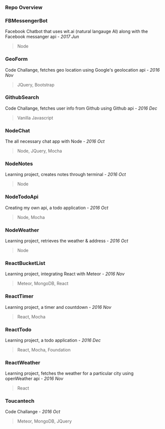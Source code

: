 <h3>Repo Overview</h3>

<h3>FBMessengerBot</h3>
 
Facebook Chatbot that uses wit.ai (natural langauge AI) along with the Facebook messanger api - *2017 Jun*
>Node

<h3>GeoForm</h3>

Code Challange, fetches geo location using Google's geolocation api - *2016 Nov*
>JQuery, Bootstrap

<h3>GithubSearch</h3>

Code Challange, fetches user info from Github using Github api - *2016 Dec*
>Vanilla Javascript
 
<h3>NodeChat</h3>

The all necessary chat app with Node - *2016 Oct*
>Node, JQuery, Mocha

<h3>NodeNotes</h3>

Learning project, creates notes through terminal - *2016 Oct*
>Node

<h3>NodeTodoApi</h3>

Creating my own api, a todo application - *2016 Oct*
>Node, Mocha

<h3>NodeWeather</h3>

Learning project, retrieves the weather & address - *2016 Oct*
>Node

<h3>ReactBucketList</h3>

Learning project, integrating React with Meteor - *2016 Nov*
>Meteor, MongoDB, React 

<h3>ReactTimer</h3>

Learning project, a timer and countdown - *2016 Nov*
>React, Mocha

<h3>ReactTodo</h3>

Learning project, a todo application - *2016 Dec*
>React, Mocha, Foundation 
 
<h3>ReactWeather</h3>

Learning project, fetches the weather for a particular city using openWeather api - *2016 Nov*
>React
 
<h3>Toucantech</h3>
 
Code Challange - *2016 Oct* 
>Meteor, MongoDB, JQuery
